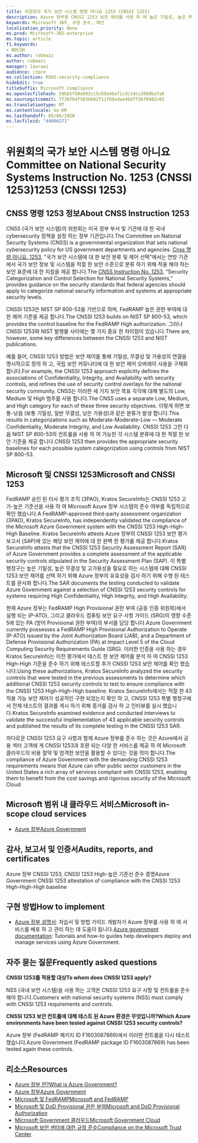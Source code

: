 ```yaml
---
title: 위원회의 국가 보안 시스템 명령 아니요 1253 (CNSSI 1253)
description: Azure 정부용 CNSSI 1253 보안 제어를 사용 하 여 높은 기밀성, 높은 무결성 및 높은 가용성이 필요한 미국 정부 시스템을 지원 합니다.
keywords: Microsoft 365, 규정 준수, 제안
localization_priority: None
ms.prod: Microsoft-365-enterprise
ms.topic: article
f1.keywords:
- NOCSH
ms.author: robmazz
author: robmazz
manager: laurawi
audience: itpro
ms.collection: M365-security-compliance
hideEdit: true
titleSuffix: Microsoft Compliance
ms.openlocfilehash: 59bb5fd9e692cc5c69a4baf1cdc14cc200dba7a6
ms.sourcegitcommit: 7f307b4f583b602f11f69adae46d7f3bf6982c65
ms.translationtype: MT
ms.contentlocale: ko-KR
ms.lasthandoff: 05/06/2020
ms.locfileid: "44066271"
---
```

# <a name="committee-on-national-security-systems-instruction-no-1253-cnssi-1253"></a><span data-ttu-id="c07dd-105">위원회의 국가 보안 시스템 명령 아니요</span><span class="sxs-lookup"><span data-stu-id="c07dd-105">Committee on National Security Systems Instruction No.</span></span> <span data-ttu-id="c07dd-106">1253 (CNSSI 1253)</span><span class="sxs-lookup"><span data-stu-id="c07dd-106">1253 (CNSSI 1253)</span></span>

## <a name="about-cnss-instruction-1253"></a><span data-ttu-id="c07dd-107">CNSS 명령 1253 정보</span><span class="sxs-lookup"><span data-stu-id="c07dd-107">About CNSS Instruction 1253</span></span>

<span data-ttu-id="c07dd-108">CNSS (국가 보안 시스템)의 위원회는 미국 정부 부서 및 기관에 대 한 국내 cybersecurity 정책을 설정 하는 정부 기관입니다.</span><span class="sxs-lookup"><span data-stu-id="c07dd-108">The Committee on National Security Systems (CNSS) is a governmental organization that sets national cybersecurity policy for US government departments and agencies.</span></span> <span data-ttu-id="c07dd-109">[Cnss 명령 아니요. 1253](https://www.dss.mil/Portals/69/documents/io/rmf/CNSSI_No1253.pdf), "국가 보안 시스템에 대 한 보안 분류 및 제어 선택"에서는 연방 기관에서 국가 보안 정보 및 시스템을 적절 한 보안 수준으로 분류 하기 위해 적용 해야 하는 보안 표준에 대 한 지침을 제공 합니다.</span><span class="sxs-lookup"><span data-stu-id="c07dd-109">The [CNSS Instruction No. 1253](https://www.dss.mil/Portals/69/documents/io/rmf/CNSSI_No1253.pdf), “Security Categorization and Control Selection for National Security Systems,” provides guidance on the security standards that federal agencies should apply to categorize national security information and systems at appropriate security levels.</span></span>  
  
<span data-ttu-id="c07dd-110">CNSSI 1253은 NIST SP 800-53을 기반으로 하며, FedRAMP 높은 권한 부여에 대 한 제어 기준을 제공 합니다.</span><span class="sxs-lookup"><span data-stu-id="c07dd-110">The CNSSI 1253 builds on NIST SP 800-53, which provides the control baseline for the FedRAMP High authorization.</span></span> <span data-ttu-id="c07dd-111">그러나 CNSSI 1253와 NIST 발행물 사이에는 몇 가지 중요 한 차이점이 있습니다.</span><span class="sxs-lookup"><span data-stu-id="c07dd-111">There are, however, some key differences between the CNSSI 1253 and NIST publications.</span></span>  
  
<span data-ttu-id="c07dd-112">예를 들어, CNSSI 1253 방법은 보안 제어를 통해 기밀성, 무결성 및 가용성의 연결을 명시적으로 정의 하 고, 국립 보안 커뮤니티에 대 한 보안 제어 오버레이 사용을 구체화 합니다.</span><span class="sxs-lookup"><span data-stu-id="c07dd-112">For example, the CNSSI 1253 approach explicitly defines the associations of Confidentiality, Integrity, and Availability with security controls, and refines the use of security control overlays for the national security community.</span></span> <span data-ttu-id="c07dd-113">CNSS는 이러한 세 가지 보안 목표 각각에 대해 별도의 Low, Medium 및 High 범주를 사용 합니다.</span><span class="sxs-lookup"><span data-stu-id="c07dd-113">The CNSS uses a separate Low, Medium, and High category for each of these three security objectives.</span></span> <span data-ttu-id="c07dd-114">이렇게 하면 보통-낮음 (보통 기밀성, 일반 무결성, 낮은 가용성)과 같은 분류가 발생 합니다.</span><span class="sxs-lookup"><span data-stu-id="c07dd-114">This results in categorizations such as Moderate-Moderate-Low — Moderate Confidentiality, Moderate Integrity, and Low Availability.</span></span> <span data-ttu-id="c07dd-115">CNSSI 1253 그런 다음 NIST SP 800-53의 컨트롤을 사용 하 여 가능한 각 시스템 분류에 대 한 적절 한 보안 기준을 제공 합니다.</span><span class="sxs-lookup"><span data-stu-id="c07dd-115">CNSSI 1253 then provides the appropriate security baselines for each possible system categorization using controls from NIST SP 800-53.</span></span>

## <a name="microsoft-and-cnssi-1253"></a><span data-ttu-id="c07dd-116">Microsoft 및 CNSSI 1253</span><span class="sxs-lookup"><span data-stu-id="c07dd-116">Microsoft and CNSSI 1253</span></span>

<span data-ttu-id="c07dd-117">FedRAMP 승인 된 타사 평가 조직 (3PAO), Kratos SecureInfo는 CNSSI 1253 고가-높은 기준선을 사용 하 여 Microsoft Azure 정부 시스템의 준수 여부를 독립적으로 확인 했습니다.</span><span class="sxs-lookup"><span data-stu-id="c07dd-117">A FedRAMP-approved third-party assessment organization (3PAO), Kratos SecureInfo, has independently validated the compliance of the Microsoft Azure Government system with the CNSSI 1253 High-High-High Baseline.</span></span> <span data-ttu-id="c07dd-118">Kratos SecureInfo attests Azure 정부의 CNSSI 1253 보안 평가 보고서 (SAP)에 있는 해당 보안 제어에 대 한 완벽 한 평가를 제공 합니다.</span><span class="sxs-lookup"><span data-stu-id="c07dd-118">Kratos SecureInfo attests that the CNSSI 1253 Security Assessment Report (SAR) of Azure Government provides a complete assessment of the applicable security controls stipulated in the Security Assessment Plan (SAP).</span></span> <span data-ttu-id="c07dd-119">이 특별 행정구는 높은 기밀성, 높은 무결성 및 고가용성을 필요로 하는 시스템에 대해 CNSSI 1253 보안 제어를 선택 하기 위해 Azure 정부의 유효성을 검사 하기 위해 수행 된 테스트를 문서화 합니다.</span><span class="sxs-lookup"><span data-stu-id="c07dd-119">The SAR documents the testing conducted to validate Azure Government against a selection of CNSSI 1253 security controls for systems requiring High Confidentiality, High Integrity, and High Availability.</span></span>  
  
<span data-ttu-id="c07dd-120">현재 Azure 정부는 FedRAMP High Provisional 권한 부여 (공동 인증 위원회)에서 실행 되는 (P-ATO), 그리고 클라우드 컴퓨팅 보안 요구 사항 가이드 (SRG)의 영향 수준 5에 있는 PA (방어 Provisional 권한 부여)의 부서를 담당 합니다.</span><span class="sxs-lookup"><span data-stu-id="c07dd-120">Azure Government currently possesses a FedRAMP High Provisional Authorization to Operate (P-ATO) issued by the Joint Authorization Board (JAB), and a Department of Defense Provisional Authorization (PA) at Impact Level 5 of the Cloud Computing Security Requirements Guide (SRG).</span></span> <span data-ttu-id="c07dd-121">이러한 인증을 사용 하는 경우 Kratos SecureInfo는 이전 평가에서 테스트 한 보안 제어를 분석 하 여 CNSSI 1253 High-High 기준을 준수 하기 위해 테스트할 추가 CNSSI 1253 보안 제어를 확인 했습니다.</span><span class="sxs-lookup"><span data-stu-id="c07dd-121">Using these authorizations, Kratos SecureInfo analyzed the security controls that were tested in the previous assessments to determine which additional CNSSI 1253 security controls to test to ensure compliance with the CNSSI 1253 High-High-High baseline.</span></span> <span data-ttu-id="c07dd-122">Kratos SecureInfo에서는 적절 한 43 적용 가능 보안 제어가 성공적인 구현 되었는지 확인 하 고, CNSSI 1253 특별 행정구에서 전체 테스트의 결과를 게시 하기 위해 증거를 검사 하 고 인터뷰를 실시 했습니다.</span><span class="sxs-lookup"><span data-stu-id="c07dd-122">Kratos SecureInfo examined evidence and conducted interviews to validate the successful implementation of 43 applicable security controls and published the results of its complete testing in the CNSSI 1253 SAR.</span></span>  
  
<span data-ttu-id="c07dd-123">까다로운 CNSSI 1253 요구 사항과 함께 Azure 정부를 준수 하는 것은 Azure에서 공용 섹터 고객에 게 CNSSI 1253과 호환 되는 다양 한 서비스를 제공 하 여 Microsoft 클라우드의 비용 절약 및 엄격한 보안을 활용할 수 있다는 것을 의미 합니다.</span><span class="sxs-lookup"><span data-stu-id="c07dd-123">The compliance of Azure Government with the demanding CNSSI 1253 requirements means that Azure can offer public sector customers in the United States a rich array of services compliant with CNSSI 1253, enabling them to benefit from the cost savings and rigorous security of the Microsoft Cloud.</span></span>

## <a name="microsoft-in-scope-cloud-services"></a><span data-ttu-id="c07dd-124">Microsoft 범위 내 클라우드 서비스</span><span class="sxs-lookup"><span data-stu-id="c07dd-124">Microsoft in-scope cloud services</span></span>

- [<span data-ttu-id="c07dd-125">Azure 정부</span><span class="sxs-lookup"><span data-stu-id="c07dd-125">Azure Government</span></span>](https://aka.ms/AzureCompliance)

## <a name="audits-reports-and-certificates"></a><span data-ttu-id="c07dd-126">감사, 보고서 및 인증서</span><span class="sxs-lookup"><span data-stu-id="c07dd-126">Audits, reports, and certificates</span></span>

<span data-ttu-id="c07dd-127">Azure 정부 CNSSI 1253, CNSSI 1253 High-높은 기준선 준수 증명</span><span class="sxs-lookup"><span data-stu-id="c07dd-127">Azure Government CNSSI 1253 attestation of compliance with the CNSSI 1253 High-High-High baseline</span></span>

## <a name="how-to-implement"></a><span data-ttu-id="c07dd-128">구현 방법</span><span class="sxs-lookup"><span data-stu-id="c07dd-128">How to implement</span></span>

- <span data-ttu-id="c07dd-129">[Azure 정부 설명서](https://docs.microsoft.com/azure/azure-government/): 자습서 및 방법 가이드 개발자가 Azure 정부를 사용 하 여 서비스를 배포 하 고 관리 하는 데 도움이 됩니다.</span><span class="sxs-lookup"><span data-stu-id="c07dd-129">[Azure government documentation](https://docs.microsoft.com/azure/azure-government/): Tutorials and how-to guides help developers deploy and manage services using Azure Government.</span></span>

## <a name="frequently-asked-questions"></a><span data-ttu-id="c07dd-130">자주 묻는 질문</span><span class="sxs-lookup"><span data-stu-id="c07dd-130">Frequently asked questions</span></span>

<span data-ttu-id="c07dd-131">**CNSSI 1253를 적용할 대상**</span><span class="sxs-lookup"><span data-stu-id="c07dd-131">**To whom does CNSSI 1253 apply?**</span></span>

<span data-ttu-id="c07dd-132">NSS (국내 보안 시스템)을 사용 하는 고객은 CNSSI 1253 요구 사항 및 컨트롤을 준수 해야 합니다.</span><span class="sxs-lookup"><span data-stu-id="c07dd-132">Customers with national security systems (NSS) must comply with CNSSI 1253 requirements and controls.</span></span>

<span data-ttu-id="c07dd-133">**CNSSI 1253 보안 컨트롤에 대해 테스트 된 Azure 환경은 무엇입니까?**</span><span class="sxs-lookup"><span data-stu-id="c07dd-133">**Which Azure environments have been tested against CNSSI 1253 security controls?**</span></span>

<span data-ttu-id="c07dd-134">Azure 정부 (FedRAMP 패키지 ID F1603087869)에서 이러한 컨트롤을 다시 테스트 했습니다.</span><span class="sxs-lookup"><span data-stu-id="c07dd-134">Azure Government (FedRAMP package ID F1603087869) has been tested again these controls.</span></span>

## <a name="resources"></a><span data-ttu-id="c07dd-135">리소스</span><span class="sxs-lookup"><span data-stu-id="c07dd-135">Resources</span></span>

- [<span data-ttu-id="c07dd-136">Azure 정부 란?</span><span class="sxs-lookup"><span data-stu-id="c07dd-136">What is Azure Government?</span></span>](https://docs.microsoft.com/azure/azure-government/documentation-government-welcome)
- [<span data-ttu-id="c07dd-137">Azure 정부</span><span class="sxs-lookup"><span data-stu-id="c07dd-137">Azure Government</span></span>](https://aka.ms/Azure-Government)
- [<span data-ttu-id="c07dd-138">Microsoft 및 FedRAMP</span><span class="sxs-lookup"><span data-stu-id="c07dd-138">Microsoft and FedRAMP</span></span>](offering-fedramp.md)
- [<span data-ttu-id="c07dd-139">Microsoft 및 DoD Provisional 권한 부여</span><span class="sxs-lookup"><span data-stu-id="c07dd-139">Microsoft and DoD Provisional Authorization</span></span>](offering-DoD-DISA-L2-L4-L5.md)
- [<span data-ttu-id="c07dd-140">Microsoft Government 클라우드</span><span class="sxs-lookup"><span data-stu-id="c07dd-140">Microsoft Government Cloud</span></span>](https://www.microsoft.com/enterprise/government)
- [<span data-ttu-id="c07dd-141">Microsoft 보안 센터에 대한 규정 준수</span><span class="sxs-lookup"><span data-stu-id="c07dd-141">Compliance on the Microsoft Trust Center</span></span>](https://www.microsoft.com/trust-center/compliance/compliance-overview)
